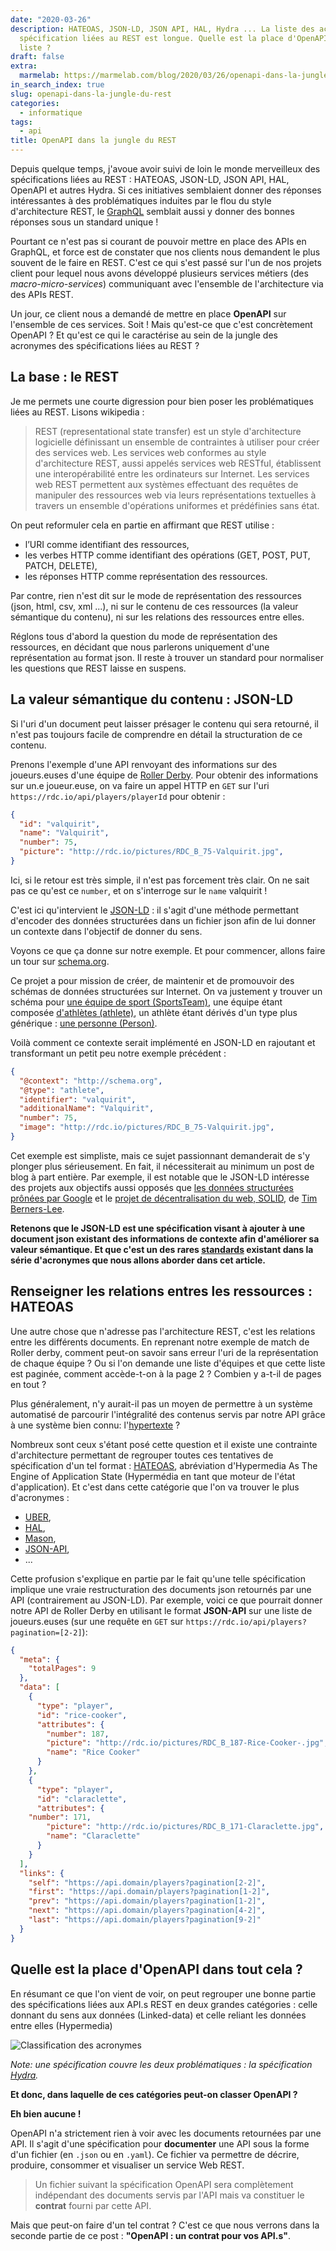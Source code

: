 ```yaml
---
date: "2020-03-26"
description: HATEOAS, JSON-LD, JSON API, HAL, Hydra ... La liste des acronymes de
  spécification liées au REST est longue. Quelle est la place d'OpenAPI dans cette
  liste ?
draft: false
extra:
  marmelab: https://marmelab.com/blog/2020/03/26/openapi-dans-la-jungle-du-rest.html
in_search_index: true
slug: openapi-dans-la-jungle-du-rest
categories:
  - informatique
tags:
  - api
title: OpenAPI dans la jungle du REST
---
```


Depuis quelque temps, j'avoue avoir suivi de loin le monde merveilleux des spécifications liées au REST : HATEOAS, JSON-LD, JSON API, HAL, OpenAPI et autres Hydra. Si ces initiatives semblaient donner des réponses intéressantes à des problématiques induites par le flou du style d'architecture REST, le [GraphQL](https://marmelab.com/blog/2017/09/03/dive-into-graphql.html) semblait aussi y donner des bonnes réponses sous un standard unique !

Pourtant ce n'est pas si courant de pouvoir mettre en place des APIs en GraphQL, et force est de constater que nos clients nous demandent le plus souvent de le faire en REST. C'est ce qui s'est passé sur l'un de nos projets client pour lequel nous avons développé plusieurs services métiers (des *macro-micro-services*) communiquant avec l'ensemble de l'architecture via des APIs REST.

Un jour, ce client nous a demandé de mettre en place **OpenAPI** sur l'ensemble de ces services. Soit ! Mais qu'est-ce que c'est concrètement OpenAPI ? Et qu'est ce qui le caractérise au sein de la jungle des acronymes des spécifications liées au REST ?

## La base : le REST

Je me permets une courte digression pour bien poser les problématiques liées au REST. Lisons wikipedia :

> REST (representational state transfer) est un style d'architecture logicielle définissant un ensemble de contraintes à utiliser pour créer des services web. Les services web conformes au style d'architecture REST, aussi appelés services web RESTful, établissent une interopérabilité entre les ordinateurs sur Internet. Les services web REST permettent aux systèmes effectuant des requêtes de manipuler des ressources web via leurs représentations textuelles à travers un ensemble d'opérations uniformes et prédéfinies sans état.

On peut reformuler cela en partie en affirmant que REST utilise :

- l’URI comme identifiant des ressources,
- les verbes HTTP comme identifiant des opérations (GET, POST, PUT, PATCH, DELETE),
- les réponses HTTP comme représentation des ressources.

Par contre, rien n'est dit sur le mode de représentation des ressources (json, html, csv, xml ...), ni sur le contenu de ces ressources (la valeur sémantique du contenu), ni sur les relations des ressources entre elles.

Réglons tous d'abord la question du mode de représentation des ressources, en décidant que nous parlerons uniquement d'une représentation au format json. Il reste à trouver un standard pour normaliser les questions que REST laisse en suspens.  

## La valeur sémantique du contenu : JSON-LD

Si l'uri d'un document peut laisser présager le contenu qui sera retourné, il n'est pas toujours facile de comprendre en détail la structuration de ce contenu.

Prenons l'exemple d'une API renvoyant des informations sur des joueurs.euses d'une équipe de [Roller Derby](https://fr.wikipedia.org/wiki/Roller_derby). Pour obtenir des informations sur un.e joueur.euse, on va faire un appel HTTP en `GET` sur l'uri `https://rdc.io/api/players/playerId` pour obtenir :

```json
{
  "id": "valquirit",
  "name": "Valquirit",
  "number": 75,
  "picture": "http://rdc.io/pictures/RDC_B_75-Valquirit.jpg",
}
```

Ici, si le retour est très simple, il n'est pas forcement très clair. On ne sait pas ce qu'est ce `number`, et on s'interroge sur le `name` valquirit !

C'est ici qu'intervient le [JSON-LD](https://json-ld.org/) : il s'agit d'une méthode permettant d'encoder des données structurées dans un fichier json afin de lui donner un contexte dans l'objectif de donner du sens.

Voyons ce que ça donne sur notre exemple. Et pour commencer, allons faire un tour sur [schema.org](https://schema.org).

Ce projet a pour mission de créer, de maintenir et de promouvoir des schémas de données structurées sur Internet. On va justement y trouver un schéma pour [une équipe de sport (SportsTeam)](https://schema.org/SportsTeam), une équipe étant composée [d'athlètes (athlete)](https://schema.org/athlete), un athlète étant dérivés d'un type plus générique : [une personne (Person)](https://schema.org/Person).

Voilà comment ce contexte serait implémenté en JSON-LD en rajoutant et transformant un petit peu notre exemple précédent :

```json
{
  "@context": "http://schema.org",
  "@type": "athlete",
  "identifier": "valquirit",
  "additionalName": "Valquirit",
  "number": 75,
  "image": "http://rdc.io/pictures/RDC_B_75-Valquirit.jpg",
}
```

Cet exemple est simpliste, mais ce sujet passionnant demanderait de s'y plonger plus sérieusement. En fait, il nécessiterait au minimum un post de blog à part entière. Par exemple, il est notable que le JSON-LD intéresse des projets aux objectifs aussi opposés que [les données structurées prônées par Google](https://developers.google.com/search/docs/guides/prototype) et le [projet de décentralisation du web, SOLID](https://solidproject.org/), de [Tim Berners-Lee](https://en.wikipedia.org/wiki/Tim_Berners-Lee).

**Retenons que le JSON-LD est une spécification visant à ajouter à une document json existant des informations de contexte afin d'améliorer sa valeur sémantique. Et que c'est un des rares [standards](https://www.w3.org/2018/json-ld-wg/) existant dans la série d'acronymes que nous allons aborder dans cet article.**

## Renseigner les relations entres les ressources : HATEOAS

Une autre chose que n'adresse pas l'architecture REST, c'est les relations entre les différents documents. En reprenant notre exemple de match de Roller derby, comment peut-on savoir sans erreur l'uri de la représentation de chaque équipe ? Ou si l'on demande une liste d'équipes et que cette liste est paginée, comment accède-t-on à la page 2 ? Combien y a-t-il de pages en tout ?

Plus généralement, n'y aurait-il pas un moyen de permettre à un système automatisé de parcourir l'intégralité des contenus servis par notre API grâce à une système bien connu: l'[hypertexte](https://fr.wikipedia.org/wiki/Hypertexte) ?

Nombreux sont ceux s'étant posé cette question et il existe une contrainte d'architecture permettant de regrouper toutes ces tentatives de spécification d'un tel format : [HATEOAS](https://fr.wikipedia.org/wiki/HATEOAS), abréviation d'Hypermedia As The Engine of Application State (Hypermédia en tant que moteur de l'état d'application). Et c'est dans cette catégorie que l'on va trouver le plus d'acronymes :

- [UBER](https://rawgit.com/uber-hypermedia/specification/master/uber-hypermedia.html),
- [HAL](http://stateless.co/hal_specification.html),
- [Mason](https://github.com/JornWildt/Mason),
- [JSON-API](https://jsonapi.org/),
- ...

Cette profusion s'explique en partie par le fait qu'une telle spécification implique une vraie restructuration des documents json retournés par une API (contrairement au JSON-LD). Par exemple, voici ce que pourrait donner notre API de Roller Derby en utilisant le format **JSON-API** sur une liste de joueurs.euses (sur une requête en `GET` sur `https://rdc.io/api/players?pagination=[2-2]`):

```json
{
  "meta": {
    "totalPages": 9
  },
  "data": [
    {
      "type": "player",
      "id": "rice-cooker",
      "attributes": {
        "number": 187,
    	"picture": "http://rdc.io/pictures/RDC_B_187-Rice-Cooker-.jpg",
    	"name": "Rice Cooker"
      }
    },
    {
      "type": "player",
      "id": "claraclette",
      "attributes": {
	"number": 171,
    	"picture": "http://rdc.io/pictures/RDC_B_171-Claraclette.jpg",
    	"name": "Claraclette"
      }
    }
  ],
  "links": {
    "self": "https://api.domain/players?pagination[2-2]",
    "first": "https://api.domain/players?pagination[1-2]",
    "prev": "https://api.domain/players?pagination[1-2]",
    "next": "https://api.domain/players?pagination[4-2]",
    "last": "https://api.domain/players?pagination[9-2]"
  }
}
```

## Quelle est la place d'OpenAPI dans tout cela ?

En résumant ce que l'on vient de voir, on peut regrouper une bonne partie des spécifications liées aux API.s REST en deux grandes catégories : celle donnant du sens aux données (Linked-data) et celle reliant les données entre elles (Hypermedia)

![Classification des acronymes](resumeAcronymes.png)

*Note: une spécification couvre les deux problématiques : la spécification [Hydra](https://www.hydra-cg.com/).*

**Et donc, dans laquelle de ces catégories peut-on classer OpenAPI ?**

**Eh bien aucune !**

OpenAPI n'a strictement rien à voir avec les documents retournées par une API. Il s'agit d'une spécification pour **documenter** une API sous la forme d'un fichier (en `.json` ou en `.yaml`). Ce fichier va permettre de décrire, produire, consommer et visualiser un service Web REST.

> Un fichier suivant la spécification OpenAPI sera complètement indépendant des documents servis par l'API mais va constituer le **contrat** fourni par cette API.

Mais que peut-on faire d'un tel contrat ? C'est ce que nous verrons dans la seconde partie de ce post : **"OpenAPI : un contrat pour vos API.s"**.
